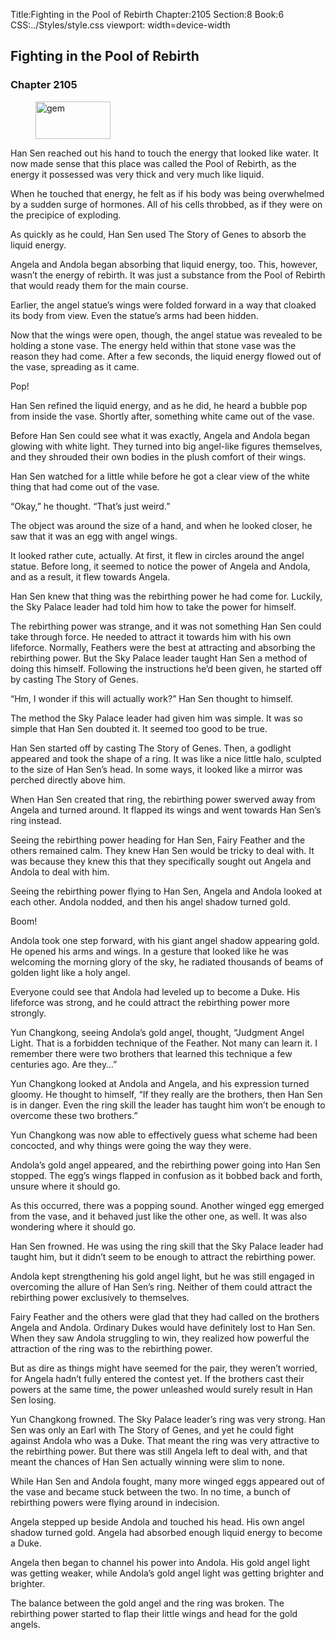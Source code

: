Title:Fighting in the Pool of Rebirth 
Chapter:2105 
Section:8 
Book:6 
CSS:../Styles/style.css 
viewport: width=device-width
  
## Fighting in the Pool of Rebirth
### Chapter 2105 
<figure>
	<img src="../Images/gem.gif" alt="gem" id="gem" width="120" height="60" />
</figure>
  

  
  Han Sen reached out his hand to touch the energy that looked like water. It now made sense that this place was called the Pool of Rebirth, as the energy it possessed was very thick and very much like liquid.

When he touched that energy, he felt as if his body was being overwhelmed by a sudden surge of hormones. All of his cells throbbed, as if they were on the precipice of exploding.

As quickly as he could, Han Sen used The Story of Genes to absorb the liquid energy.

Angela and Andola began absorbing that liquid energy, too. This, however, wasn’t the energy of rebirth. It was just a substance from the Pool of Rebirth that would ready them for the main course.

Earlier, the angel statue’s wings were folded forward in a way that cloaked its body from view. Even the statue’s arms had been hidden.

Now that the wings were open, though, the angel statue was revealed to be holding a stone vase. The energy held within that stone vase was the reason they had come. After a few seconds, the liquid energy flowed out of the vase, spreading as it came.

Pop!

Han Sen refined the liquid energy, and as he did, he heard a bubble pop from inside the vase. Shortly after, something white came out of the vase.

Before Han Sen could see what it was exactly, Angela and Andola began glowing with white light. They turned into big angel-like figures themselves, and they shrouded their own bodies in the plush comfort of their wings.

Han Sen watched for a little while before he got a clear view of the white thing that had come out of the vase.

“Okay,” he thought. “That’s just weird.”

The object was around the size of a hand, and when he looked closer, he saw that it was an egg with angel wings.

It looked rather cute, actually. At first, it flew in circles around the angel statue. Before long, it seemed to notice the power of Angela and Andola, and as a result, it flew towards Angela.

Han Sen knew that thing was the rebirthing power he had come for. Luckily, the Sky Palace leader had told him how to take the power for himself.

The rebirthing power was strange, and it was not something Han Sen could take through force. He needed to attract it towards him with his own lifeforce. Normally, Feathers were the best at attracting and absorbing the rebirthing power. But the Sky Palace leader taught Han Sen a method of doing this himself. Following the instructions he’d been given, he started off by casting The Story of Genes.

“Hm, I wonder if this will actually work?” Han Sen thought to himself.

The method the Sky Palace leader had given him was simple. It was so simple that Han Sen doubted it. It seemed too good to be true.

Han Sen started off by casting The Story of Genes. Then, a godlight appeared and took the shape of a ring. It was like a nice little halo, sculpted to the size of Han Sen’s head. In some ways, it looked like a mirror was perched directly above him.

When Han Sen created that ring, the rebirthing power swerved away from Angela and turned around. It flapped its wings and went towards Han Sen’s ring instead.

Seeing the rebirthing power heading for Han Sen, Fairy Feather and the others remained calm. They knew Han Sen would be tricky to deal with. It was because they knew this that they specifically sought out Angela and Andola to deal with him.

Seeing the rebirthing power flying to Han Sen, Angela and Andola looked at each other. Andola nodded, and then his angel shadow turned gold.

Boom!

Andola took one step forward, with his giant angel shadow appearing gold. He opened his arms and wings. In a gesture that looked like he was welcoming the morning glory of the sky, he radiated thousands of beams of golden light like a holy angel.

Everyone could see that Andola had leveled up to become a Duke. His lifeforce was strong, and he could attract the rebirthing power more strongly.

Yun Changkong, seeing Andola’s gold angel, thought, “Judgment Angel Light. That is a forbidden technique of the Feather. Not many can learn it. I remember there were two brothers that learned this technique a few centuries ago. Are they…”

Yun Changkong looked at Andola and Angela, and his expression turned gloomy. He thought to himself, “If they really are the brothers, then Han Sen is in danger. Even the ring skill the leader has taught him won’t be enough to overcome these two brothers.”

Yun Changkong was now able to effectively guess what scheme had been concocted, and why things were going the way they were.

Andola’s gold angel appeared, and the rebirthing power going into Han Sen stopped. The egg’s wings flapped in confusion as it bobbed back and forth, unsure where it should go.

As this occurred, there was a popping sound. Another winged egg emerged from the vase, and it behaved just like the other one, as well. It was also wondering where it should go.

Han Sen frowned. He was using the ring skill that the Sky Palace leader had taught him, but it didn’t seem to be enough to attract the rebirthing power.

Andola kept strengthening his gold angel light, but he was still engaged in overcoming the allure of Han Sen’s ring. Neither of them could attract the rebirthing power exclusively to themselves.

Fairy Feather and the others were glad that they had called on the brothers Angela and Andola. Ordinary Dukes would have definitely lost to Han Sen. When they saw Andola struggling to win, they realized how powerful the attraction of the ring was to the rebirthing power.

But as dire as things might have seemed for the pair, they weren’t worried, for Angela hadn’t fully entered the contest yet. If the brothers cast their powers at the same time, the power unleashed would surely result in Han Sen losing.

Yun Changkong frowned. The Sky Palace leader’s ring was very strong. Han Sen was only an Earl with The Story of Genes, and yet he could fight against Andola who was a Duke. That meant the ring was very attractive to the rebirthing power. But there was still Angela left to deal with, and that meant the chances of Han Sen actually winning were slim to none.

While Han Sen and Andola fought, many more winged eggs appeared out of the vase and became stuck between the two. In no time, a bunch of rebirthing powers were flying around in indecision.

Angela stepped up beside Andola and touched his head. His own angel shadow turned gold. Angela had absorbed enough liquid energy to become a Duke.

Angela then began to channel his power into Andola. His gold angel light was getting weaker, while Andola’s gold angel light was getting brighter and brighter.

The balance between the gold angel and the ring was broken. The rebirthing power started to flap their little wings and head for the gold angels.
